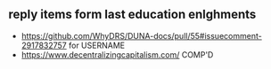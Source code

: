 ## reply items form last education enlghments

- https://github.com/WhyDRS/DUNA-docs/pull/55#issuecomment-2917832757 for USERNAME
- https://www.decentralizingcapitalism.com/ COMP'D